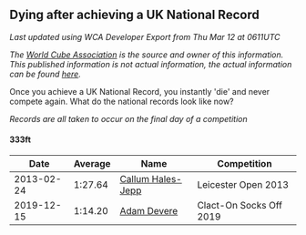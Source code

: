 ## Dying after achieving a UK National Record 

*Last updated using WCA Developer Export from Thu Mar 12 at 0611UTC*

*The [World Cube Association](https://www.worldcubeassociation.org) is the source and owner of this information. This published information is not actual information, the actual information can be found [here](https://www.worldcubeassociation.org/results).*

Once you achieve a UK National Record, you instantly 'die' and never compete again. What do the national records look like now?

*Records are all taken to occur on the final day of a competition*

#### 333ft

|Date|Average|Name|Competition|  
|--|--|--|--|  
|2013-02-24|1:27.64|[Callum Hales-Jepp](https://www.worldcubeassociation.org/persons/2012HALE01)|Leicester Open 2013|  
|2019-12-15|1:14.20|[Adam Devere](https://www.worldcubeassociation.org/persons/2018DEVE02)|Clact-On Socks Off 2019|  
